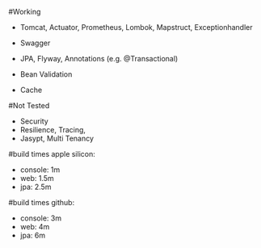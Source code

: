 #Working
- Tomcat, Actuator, Prometheus, Lombok, Mapstruct, Exceptionhandler

- Swagger
- JPA, Flyway, Annotations (e.g. @Transactional)
- Bean Validation
- Cache

#Not Tested
- Security
- Resilience, Tracing, 
- Jasypt, Multi Tenancy

#build times apple silicon:
- console: 1m
- web: 1.5m
- jpa: 2.5m

#build times github:
- console: 3m
- web: 4m
- jpa: 6m
